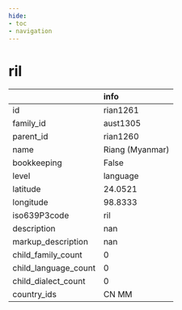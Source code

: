 ```yaml
---
hide:
- toc
- navigation
---
```

# ril
|                      | info            |
|:---------------------|:----------------|
| id                   | rian1261        |
| family_id            | aust1305        |
| parent_id            | rian1260        |
| name                 | Riang (Myanmar) |
| bookkeeping          | False           |
| level                | language        |
| latitude             | 24.0521         |
| longitude            | 98.8333         |
| iso639P3code         | ril             |
| description          | nan             |
| markup_description   | nan             |
| child_family_count   | 0               |
| child_language_count | 0               |
| child_dialect_count  | 0               |
| country_ids          | CN MM           |